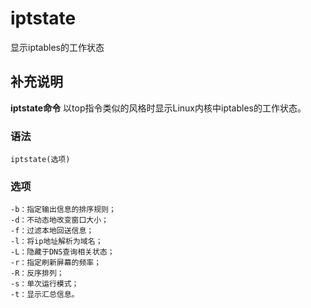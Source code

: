 iptstate
===

显示iptables的工作状态

## 补充说明

**iptstate命令** 以top指令类似的风格时显示Linux内核中iptables的工作状态。

###  语法

```
iptstate(选项)
```

###  选项

```
-b：指定输出信息的排序规则；
-d：不动态地改变窗口大小；
-f：过滤本地回送信息；
-l：将ip地址解析为域名；
-L：隐藏于DNS查询相关状态；
-r：指定刷新屏幕的频率；
-R：反序排列；
-s：单次运行模式；
-t：显示汇总信息。
```


